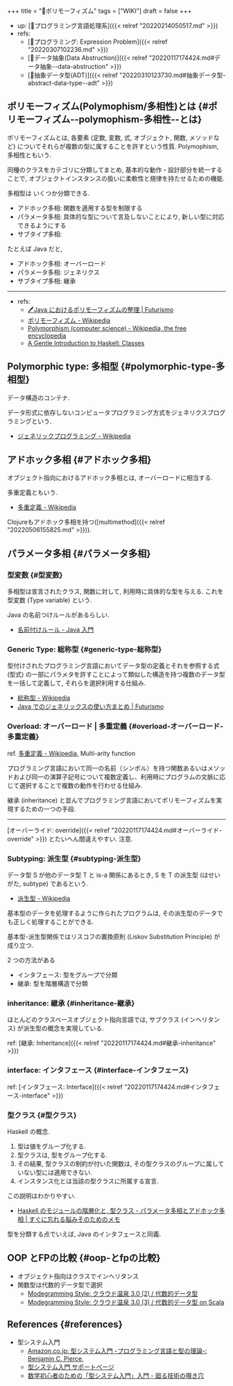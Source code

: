 +++
title = "📝ポリモーフィズム"
tags = ["WIKI"]
draft = false
+++

-   up:  [📂プログラミング言語処理系]({{< relref "20220214050517.md" >}})
-   refs:
    -   [📝プログラミング: Expression Problem]({{< relref "20220307102236.md" >}})
    -   [📝データ抽象(Data Abstruction)]({{< relref "20220117174424.md#データ抽象--data-abstruction" >}})
    -   [📝抽象データ型(ADT)]({{< relref "20220310123730.md#抽象データ型-abstract-data-type--adt" >}})


## ポリモーフィズム(Polymophism/多相性)とは {#ポリモーフィズム--polymophism-多相性--とは}

ポリモーフィズムとは, 各要素 (定数, 変数, 式, オブジェクト, 関数, メソッドなど) についてそれらが複数の型に属することを許すという性質. Polymophism, 多相性ともいう.

同種のクラスをカテゴリに分類してまとめ, 基本的な動作・設計部分を統一することで, オブジェクトインスタンスの扱いに柔軟性と規律を持たせるための機能.

多相型は いくつか分類できる.

-   アドホック多相: 関数を適用する型を制限する
-   パラメータ多相: 具体的な型について言及しないことにより, 新しい型に対応できるようにする
-   サブタイプ多相:

たとえば Java だと,

-   アドホック多相: オーバーロード
-   パラメータ多相: ジェネリクス
-   サブタイプ多相: 継承

---

-   refs:
    -   [🖊Java におけるポリモーフィズムの整理 | Futurismo](https://futurismo.biz/archives/2789/)
    -   [ポリモーフィズム - Wikipedia](http://ja.wikipedia.org/wiki/%E3%83%9D%E3%83%AA%E3%83%A2%E3%83%BC%E3%83%95%E3%82%A3%E3%82%BA%E3%83%A0)
    -   [Polymorphism (computer science) - Wikipedia, the free encyclopedia](http://en.wikipedia.org/wiki/Polymorphism_(computer_science)#Ad-hoc_polymorphism)
    -   [A Gentle Introduction to Haskell: Classes](https://www.haskell.org/tutorial/classes.html)


## Polymorphic type: 多相型 {#polymorphic-type-多相型}

データ構造のコンテナ.

データ形式に依存しないコンピュータプログラミング方式をジェネリクスプログラミングという.

-   [ジェネリックプログラミング - Wikipedia](http://ja.wikipedia.org/wiki/%E3%82%B8%E3%82%A7%E3%83%8D%E3%83%AA%E3%83%83%E3%82%AF%E3%83%97%E3%83%AD%E3%82%B0%E3%83%A9%E3%83%9F%E3%83%B3%E3%82%B0)


## アドホック多相 {#アドホック多相}

オブジェクト指向におけるアドホック多相とは, オーバーロードに相当する.

多重定義ともいう.

-   [多重定義 - Wikipedia](http://ja.wikipedia.org/wiki/%E5%A4%9A%E9%87%8D%E5%AE%9A%E7%BE%A9)

Clojureもアドホック多相を持つ([multimethod]({{< relref "20220506155825.md" >}})).


## パラメータ多相 {#パラメータ多相}


### 型変数 {#型変数}

多相型は宣言されたクラス, 関数に対して, 利用時に具体的な型を与える. これを型変数 (Type variable) という.

Java の名前つけルールがあるらしい.

-   [名前付けルール - Java 入門](http://java.keicode.com/lang/generics-naming.php)


### Generic Type: 総称型 {#generic-type-総称型}

型付けされたプログラミング言語においてデータ型の定義とそれを参照する式 (型式) の一部にパラメタを許すことによって類似した構造を持つ複数のデータ型を一括して定義して, それらを選択利用する仕組み.

-   [総称型 - Wikipedia](http://ja.wikipedia.org/wiki/%E7%B7%8F%E7%A7%B0%E5%9E%8B)
-   [Java でのジェネリックスの使い方まとめ | Futurismo](http://futurismo.biz/archives/2750)


### Overload: オーバーロード | 多重定義 {#overload-オーバーロード-多重定義}

ref. [多重定義 - Wikipedia](https://ja.wikipedia.org/wiki/%E5%A4%9A%E9%87%8D%E5%AE%9A%E7%BE%A9), Multi-arity function

プログラミング言語において同一の名前（シンボル）を持つ関数あるいはメソッドおよび同一の演算子記号について複数定義し、利用時にプログラムの文脈に応じて選択することで複数の動作を行わせる仕組み.

継承 (inheritance) と並んでプログラミング言語においてポリモーフィズムを実現するための一つの手段.

---

[オーバーライド: override]({{< relref "20220117174424.md#オーバーライド-override" >}}) とたいへん間違えやすい. 注意.


### Subtyping: 派生型 {#subtyping-派生型}

データ型 S が他のデータ型 T と is-a 関係にあるとき, S を T の派生型 (はせいがた, subtype) であるという.

-   [派生型 - Wikipedia](http://ja.wikipedia.org/wiki/%E6%B4%BE%E7%94%9F%E5%9E%8B)

基本型のデータを処理するように作られたプログラムは, その派生型のデータでも正しく処理することができる.

基本型-派生型関係ではリスコフの置換原則 (Liskov Substitution Principle) が成り立つ.

2 つの方法がある

-   インタフェース: 型をグループで分類
-   継承: 型を階層構造で分類


### inheritance: 継承 {#inheritance-継承}

ほとんどのクラスベースオブジェクト指向言語では, サブクラス (インヘリタンス) が派生型の概念を実現している.

ref: [継承: Inheritance]({{< relref "20220117174424.md#継承-inheritance" >}})


### interface: インタフェース {#interface-インタフェース}

ref: [インタフェース: Interface]({{< relref "20220117174424.md#インタフェース-interface" >}})


### 型クラス {#型クラス}

Haskell の概念.

1.  型は値をグループ化する.
2.  型クラスは, 型をグループ化する.
3.  その結果, 型クラスの制約が付いた関数は, その型クラスのグループに属していない型には適用できない.
4.  インスタンス化とは当該の型クラスに所属する宣言.

この説明はわかりやすい.

-   [Haskell のモジュールの階層化と, 型クラス - パラメータ多相とアドホック多相 | すぐに忘れる脳みそのためのメモ](http://jutememo.blogspot.jp/2009/05/haskell.html)

型を分類する点でいえば, Java のインタフェースと同義.


## OOP とFPの比較 {#oop-とfpの比較}

-   オブジェクト指向はクラスでインヘリタンス
-   関数型は代数的データ型で選択
    -   [Modegramming Style: クラウド温泉 3.0 (2) / 代数的データ型](http://modegramming.blogspot.jp/2012/07/30-2.html)
    -   [Modegramming Style: クラウド温泉 3.0 (3) / 代数的データ型 on Scala](http://modegramming.blogspot.jp/2012/07/30-3-on-scala.html)


## References {#references}

-   型システム入門
    -   [Amazon.co.jp: 型システム入門 -プログラミング言語と型の理論-: Benjamin C. Pierce,](http://www.amazon.co.jp/%E5%9E%8B%E3%82%B7%E3%82%B9%E3%83%86%E3%83%A0%E5%85%A5%E9%96%80-%E2%88%92%E3%83%97%E3%83%AD%E3%82%B0%E3%83%A9%E3%83%9F%E3%83%B3%E3%82%B0%E8%A8%80%E8%AA%9E%E3%81%A8%E5%9E%8B%E3%81%AE%E7%90%86%E8%AB%96%E2%88%92-Benjamin-C-Pierce/dp/4274069117)
    -   [型システム入門 サポートページ](http://tapl.proofcafe.org/)
    -   [数学初心者のための「型システム入門」入門 - 廻る技術の覗き穴](http://zoetrope.hatenablog.jp/entry/2013/07/24/204613)
